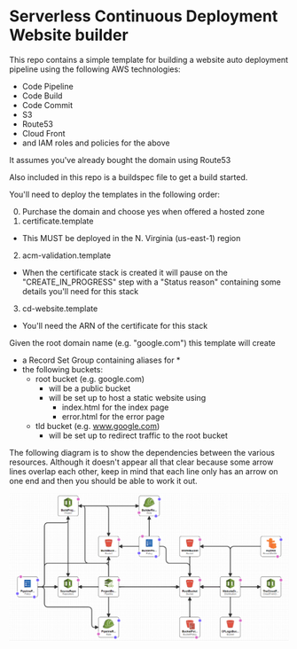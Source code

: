 # Serverless Continuous Deployment Website builder

This repo contains a simple template for building a website auto deployment pipeline using the following AWS technologies:
* Code Pipeline
* Code Build
* Code Commit
* S3
* Route53
* Cloud Front
* and IAM roles and policies for the above

It assumes you've already bought the domain using Route53

Also included in this repo is a buildspec file to get a build started.

You'll need to deploy the templates in the following order:

0. Purchase the domain and choose yes when offered a hosted zone
1. certificate.template
  * This MUST be deployed in the N. Virginia (us-east-1) region
2. acm-validation.template
  * When the certificate stack is created it will pause on the "CREATE_IN_PROGRESS" step with a "Status reason" containing some details you'll need for this stack
3. cd-website.template
  * You'll need the ARN of the certificate for this stack

Given the root domain name (e.g. "google.com") this template will create
* a Record Set Group containing aliases for
  * 
* the following buckets:
  * root bucket (e.g. google.com)
    * will be a public bucket
    * will be set up to host a static website using
      * index.html for the index page
      * error.html for the error page
  * tld bucket (e.g. www.google.com)
    * will be set up to redirect traffic to the root bucket


The following diagram is to show the dependencies between the various resources. Although it doesn't appear all that clear because some arrow lines overlap each other, keep in mind that each line only has an arrow on one end and then you should be able to work it out.

![screenshot for instruction](images/template.png)